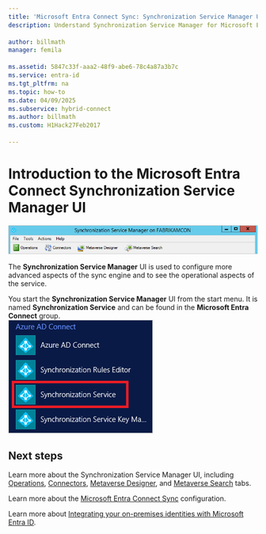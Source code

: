 ```yaml
---
title: 'Microsoft Entra Connect Sync: Synchronization Service Manager UI'
description: Understand Synchronization Service Manager for Microsoft Entra Connect.

author: billmath
manager: femila

ms.assetid: 5847c33f-aaa2-48f9-abe6-78c4a87a3b7c
ms.service: entra-id
ms.tgt_pltfrm: na
ms.topic: how-to
ms.date: 04/09/2025
ms.subservice: hybrid-connect
ms.author: billmath
ms.custom: H1Hack27Feb2017

---
```

# Introduction to the Microsoft Entra Connect Synchronization Service Manager UI

![Screenshot that shows the Synchronization Service Manager U I.](./media/how-to-connect-sync-service-manager-ui/ssmui.png)

The **Synchronization Service Manager** UI is used to configure more advanced aspects of the sync engine and to see the operational aspects of the service.

You start the **Synchronization Service Manager** UI from the start menu. It is named **Synchronization Service** and can be found in the **Microsoft Entra Connect** group.  
![Sync Service Manager](./media/how-to-connect-sync-service-manager-ui/startmenu.png)

## Next steps

Learn more about the Synchronization Service Manager UI, including [Operations](how-to-connect-sync-service-manager-ui-operations.md), [Connectors](how-to-connect-sync-service-manager-ui-connectors.md), [Metaverse Designer](how-to-connect-sync-service-manager-ui-mvdesigner.md), and [Metaverse Search](how-to-connect-sync-service-manager-ui-mvsearch.md) tabs.

Learn more about the [Microsoft Entra Connect Sync](how-to-connect-sync-whatis.md) configuration.

Learn more about [Integrating your on-premises identities with Microsoft Entra ID](../whatis-hybrid-identity.md).
